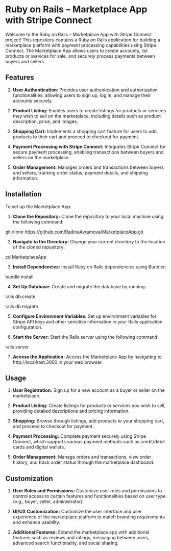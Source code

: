 # Ruby on Rails – Marketplace App with Stripe Connect
Welcome to the Ruby on Rails – Marketplace App with Stripe Connect project! This repository contains a Ruby on Rails application for building a marketplace platform with payment processing capabilities using Stripe Connect. The Marketplace App allows users to create accounts, list products or services for sale, and securely process payments between buyers and sellers.

## Features
1. **User Authentication:** Provides user authentication and authorization functionalities, allowing users to sign up, log in, and manage their accounts securely.

2. **Product Listing:** Enables users to create listings for products or services they wish to sell on the marketplace, including details such as product description, price, and images.

3. **Shopping Cart:** Implements a shopping cart feature for users to add products to their cart and proceed to checkout for payment.

4. **Payment Processing with Stripe Connect:** Integrates Stripe Connect for secure payment processing, enabling transactions between buyers and sellers on the marketplace.

5. **Order Management:** Manages orders and transactions between buyers and sellers, tracking order status, payment details, and shipping information.

## Installation
To set up the Marketplace App:

1. **Clone the Repository:** Clone the repository to your local machine using the following command:

git clone https://github.com/RadinaAvramova/MarketplaceApp.git

2. **Navigate to the Directory:** Change your current directory to the location of the cloned repository:

cd MarketplaceApp

3. **Install Dependencies:** Install Ruby on Rails dependencies using Bundler:

bundle install

4. **Set Up Database:** Create and migrate the database by running:

rails db:create

rails db:migrate

5. **Configure Environment Variables:** Set up environment variables for Stripe API keys and other sensitive information in your Rails application configuration.

6. **Start the Server:** Start the Rails server using the following command:

rails server

7. **Access the Application:** Access the Marketplace App by navigating to http://localhost:3000 in your web browser.

## Usage
1. **User Registration:** Sign up for a new account as a buyer or seller on the marketplace.

2. **Product Listing:** Create listings for products or services you wish to sell, providing detailed descriptions and pricing information.

3. **Shopping:** Browse through listings, add products to your shopping cart, and proceed to checkout for payment.

4. **Payment Processing:** Complete payment securely using Stripe Connect, which supports various payment methods such as credit/debit cards and digital wallets.

5. **Order Management:** Manage orders and transactions, view order history, and track order status through the marketplace dashboard.

## Customization
1. **User Roles and Permissions:** Customize user roles and permissions to control access to certain features and functionalities based on user type (e.g., buyer, seller, administrator).

2. **UI/UX Customization:** Customize the user interface and user experience of the marketplace platform to match branding requirements and enhance usability.

3. **Additional Features:** Extend the marketplace app with additional features such as reviews and ratings, messaging between users, advanced search functionality, and social sharing.
